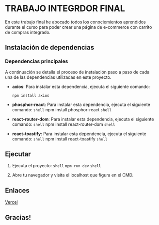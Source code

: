 # TRABAJO INTEGRDOR FINAL

En este trabajo final he abocado todos los conociemientos aprendidos durante el curso para poder crear una página de e-commerce con carrito de compras integrado.

## Instalación de dependencias



### Dependencias principales

A continuación se detalla el proceso de instalación paso a paso de cada una de las dependencias utilizadas en este proyecto.

- **axios**: Para instalar esta dependencia, ejecuta el siguiente comando:
  ```
  npm install axios
  ```

- **phosphor-react**: Para instalar esta dependencia, ejecuta el siguiente comando:
  ```shell```
  npm install phosphor-react
  ```shell```

- **react-router-dom**: Para instalar esta dependencia, ejecuta el siguiente comando:
  ```shell```
  npm install react-router-dom
  ```shell```

- **react-toastify**: Para instalar esta dependencia, ejecuta el siguiente comando:
  ```shell```
  npm install react-toastify
  ```shell```

## Ejecutar

1. Ejecuta el proyecto: 
```shell```
`npm run dev`
```shell```

2. Abre tu navegador y visita el localhost que figura en el CMD.

## Enlaces

[Vercel]()

## Gracias!